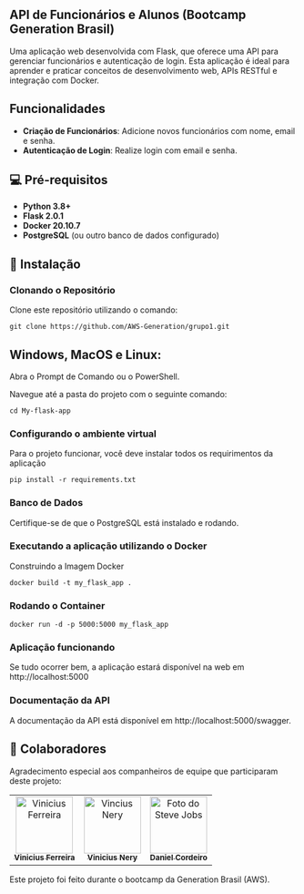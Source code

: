 ## API de Funcionários e Alunos (Bootcamp Generation Brasil)

Uma aplicação web desenvolvida com Flask, que oferece uma API para gerenciar funcionários e autenticação de login. Esta aplicação é ideal para aprender e praticar conceitos de desenvolvimento web, APIs RESTful e integração com Docker.

## Funcionalidades

- **Criação de Funcionários**: Adicione novos funcionários com nome, email e senha.
- **Autenticação de Login**: Realize login com email e senha.

## 💻 Pré-requisitos

- **Python 3.8+** 
- **Flask 2.0.1**
- **Docker 20.10.7**
- **PostgreSQL** (ou outro banco de dados configurado)

## 🚀 Instalação

### Clonando o Repositório

Clone este repositório utilizando o comando: 
```
git clone https://github.com/AWS-Generation/grupo1.git
```

## Windows, MacOS e Linux: 
Abra o Prompt de Comando ou o PowerShell.

Navegue até a pasta do projeto com o seguinte comando:
```
cd My-flask-app
```

### Configurando o ambiente virtual
Para o projeto funcionar, você deve instalar todos os requirimentos da aplicação
```
pip install -r requirements.txt
```

### Banco de Dados
Certifique-se de que o PostgreSQL está instalado e rodando.

### Executando a aplicação utilizando o Docker
Construindo a Imagem Docker
```
docker build -t my_flask_app .
```

### Rodando o Container
```
docker run -d -p 5000:5000 my_flask_app
```
### Aplicação funcionando
Se tudo ocorrer bem, a aplicação estará disponível na web em http://localhost:5000

### Documentação da API
A documentação da API está disponível em http://localhost:5000/swagger.

## 🤝 Colaboradores
Agradecimento especial aos companheiros de equipe que participaram deste projeto:
<table>
  <tr>
    <td align="center">
      <a href="#" title="defina o título do link">
        <img src="https://media.licdn.com/dms/image/v2/C4D03AQHQVKpkGkubmQ/profile-displayphoto-shrink_800_800/profile-displayphoto-shrink_800_800/0/1662130803394?e=1735171200&v=beta&t=z-8VkfgwWlgNXRREQHwt4iSMcGTVG4q71iZ2LX-6x7g" width="100px;" alt="Vinicius Ferreira"/><br>
        <sub>
          <b>Vinicius Ferreira</b>
        </sub>
      </a>
    </td>
    <td align="center">
      <a href="#" title="defina o título do link">
        <img src="https://media.licdn.com/dms/image/v2/D4E35AQERkia6rDCLwg/profile-framedphoto-shrink_800_800/profile-framedphoto-shrink_800_800/0/1635514188812?e=1730314800&v=beta&t=0TUYXUuiCuhcMGp8mJUxH-I59GQgaxbx1OZz4ZBI3H0" width="100px;" alt="Vincius Nery"/><br>
        <sub>
          <b>Vinicius Nery</b>
        </sub>
      </a>
    </td>
    <td align="center">
      <a href="#" title="defina o título do link">
        <img src="https://miro.medium.com/max/360/0*1SkS3mSorArvY9kS.jpg" width="100px;" alt="Foto do Steve Jobs"/><br>
        <sub>
          <b>Daniel Cordeiro</b>
        </sub>
      </a>
    </td>
  </tr>
</table>

Este projeto foi feito durante o bootcamp da Generation Brasil (AWS).
